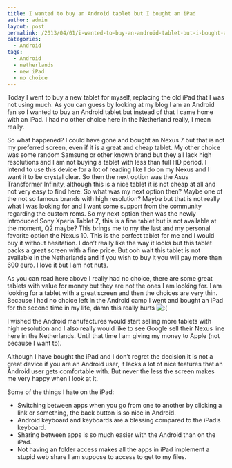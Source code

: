 ```yaml
---
title: I wanted to buy an Android tablet but I bought an iPad
author: admin
layout: post
permalink: /2013/04/01/i-wanted-to-buy-an-android-tablet-but-i-bought-an-ipad/
categories:
  - Android
tags:
  - Android
  - netherlands
  - new iPad
  - no choice
---
```

Today I went to buy a new tablet for myself, replacing the old iPad that I was not using much. As you can guess by looking at my blog I am an Android fan so I wanted to buy an Android tablet but instead of that I came home with an iPad. I had no other choice here in the Netherland really, I mean really.<!--more-->

So what happened? I could have gone and bought an Nexus 7 but that is not my preferred screen, even if it is a great and cheap tablet. My other choice was some random Samsung or other known brand but they all lack high resolutions and I am not buying a tablet with less than full HD period. I intend to use this device for a lot of reading like I do on my Nexus and I want it to be crystal clear. So then the next option was the Asus Transformer Infinity, although this is a nice tablet it is not cheap at all and not very easy to find here. So what was my next option then? Maybe one of the not so famous brands with high resolution? Maybe but that is not really what I was looking for and I want some support from the community regarding the custom roms. So my next option then was the newly introduced Sony Xperia Tablet Z, this is a fine tablet but is not available at the moment, Q2 maybe? This brings me to my the last and my personal favorite option the Nexus 10. This is the perfect tablet for me and I would buy it without hesitation. I don&#8217;t really like the way it looks but this tablet packs a great screen with a fine price. But ooh wait this tablet is not available in the Netherlands and if you wish to buy it you will pay more than 600 euro. I love it but I am not nuts.

As you can read here above I really had no choice, there are some great tablets with value for money but they are not the ones I am looking for. I am looking for a tablet with a great screen and then the choices are very thin. Because I had no choice left in the Android camp I went and bought an iPad for the second time in my life, damn this really hurts <img src='http://blog.coralic.nl/wp-includes/images/smilies/icon_sad.gif' alt=':(' class='wp-smiley' /> 

I wished the Android manufactures would start selling more tablets with high resolution and I also really would like to see Google sell their Nexus line here in the Netherlands. Until that time I am giving my money to Apple (not because I want to).

Although I have bought the iPad and I don&#8217;t regret the decision it is not a great device if you are an Android user, it lacks a lot of nice features that an Android user gets comfortable with. But never the less the screen makes me very happy when I look at it.

Some of the things I hate on the iPad:

  * Switching between apps when you go from one to another by clicking a link or something, the back button is so nice in Android.
  * Android keyboard and keyboards are a blessing compared to the iPad&#8217;s keyboard.
  * Sharing between apps is so much easier with the Android than on the iPad.
  * Not having an folder access makes all the apps in iPad implement a stupid web share I am suppose to access to get to my files. </ul>